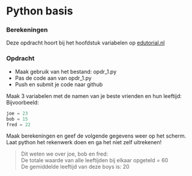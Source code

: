 # Python basis

### Berekeningen
Deze opdracht hoort bij het hoofdstuk variabelen op [edutorial.nl](https://www.edutorial.nl)

### Opdracht

* Maak gebruik van het bestand: opdr_1.py
* Pas de code aan van opdr_1.py
* Push en submit je code naar github

Maak 3 variabelen met de namen van je beste vrienden en hun leeftijd:
Bijvoorbeeld:
```python
joe = 23
bob = 15
fred = 22

```
Maak berekeningen en geef de volgende gegevens weer op het scherm.
Laat python het rekenwerk doen en ga het niet zelf uitrekenen!
> Dit weten we over joe, bob en fred:  
> De totale waarde van alle leeftijden bij elkaar opgeteld = 60  
> De gemiddelde leeftijd van deze boys is: 20
